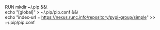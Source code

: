 RUN mkdir  ~/.pip &&\  
    echo "[global]" > ~/.pip/pip.conf &&\  
    echo "index-url = https://nexus.runc.info/repository/pypi-group/simple" >> ~/.pip/pip.conf
